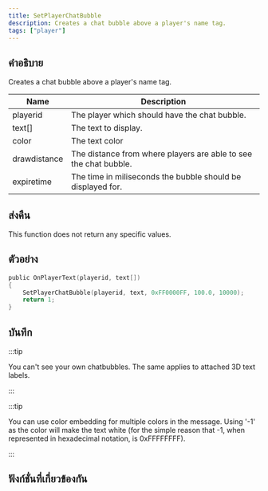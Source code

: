 ```yaml
---
title: SetPlayerChatBubble
description: Creates a chat bubble above a player's name tag.
tags: ["player"]
---
```


## คำอธิบาย

Creates a chat bubble above a player's name tag.

| Name         | Description                                                      |
| ------------ | ---------------------------------------------------------------- |
| playerid     | The player which should have the chat bubble.                    |
| text[]       | The text to display.                                             |
| color        | The text color                                                   |
| drawdistance | The distance from where players are able to see the chat bubble. |
| expiretime   | The time in miliseconds the bubble should be displayed for.      |

## ส่งคืน

This function does not return any specific values.

## ตัวอย่าง

```c
public OnPlayerText(playerid, text[])
{
    SetPlayerChatBubble(playerid, text, 0xFF0000FF, 100.0, 10000);
    return 1;
}
```

## บันทึก

:::tip

You can't see your own chatbubbles. The same applies to attached 3D text labels.

:::

:::tip

You can use color embedding for multiple colors in the message. Using '-1' as the color will make the text white (for the simple reason that -1, when represented in hexadecimal notation, is 0xFFFFFFFF).

:::

## ฟังก์ชั่นที่เกี่ยวข้องกัน
